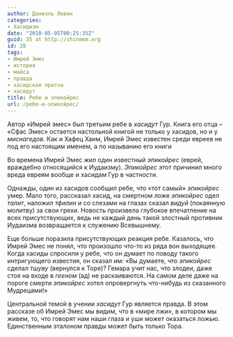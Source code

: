 ```yaml
---
author: Даниэль Левин
categories:
- Хасидизм
date: "2010-05-05T00:25:35Z"
guid: 35 at http://shinmem.org
id: 28
tags:
- Имрей Эмес
- история
- майса
- правда
- хасидская притча
- хасидут
title: Ребе и эпикойрес
url: /ребе-и-эпикойрес/
---
```

<!--more-->

Автор «Имрей эмес» был третьим ребе в _хасидут_ Гур. Книга его отца &#8211; «Сфас Эмес» остается настольной книгой не только у хасидов, но и у _миснагедов_. Как и Хафец Хаим, Имрей Эмес известен среди евреев не под его настоящим именем, а по называнию его книги

Во времена Имрей Эмес жил один известный _эпикойрес_ <span style="font-style: normal;">(еврей, враждебно относящийся к Иудаизму).</span> _Эпикойрес_ <span style="font-style: normal;">этот причинил много вреда евреям вообще и хасидам Гур в частности.</span>

<span style="font-style: normal;">Однажды, один из хасидов сообщил ребе, что «тот самый»</span> _эпикойрес_ <span style="font-style: normal;">умер. Мало того, рассказал хасид, на смертном ложе</span> _эпикойрес_ <span style="font-style: normal;">одел</span> _талит_<span style="font-style: normal;">, наложил</span> _тфилин_ <span style="font-style: normal;">и со слезами на глазах сказал</span> _видуй_ <span style="font-style: normal;">(покаянную молитву) за свои грехи. Новость произвела глубокое впечатление на всех присутствующих, ведь не каждый день такой злостный противник Иудаизма возвращается к служению Всевышнему.</span>

<span style="font-style: normal;">Еще больше поразила присутствующих реакция ребе. Казалось, что Имрей Эмес не понял, что произошло что-то из ряда вон выходящее. Когда хасиды спросили у ребе, что он думает по поводу такого интригующего известия, он сказал им: «Вы думаете, что</span> _эпикойрес_ <span style="font-style: normal;">сделал</span> _тшуву_ <span style="font-style: normal;">(вернулся к Торе)? Гемара учит нас, что злодеи, даже стоя на входе в</span> _гееном_ <span style="font-style: normal;">(ад) не раскаиваются. На самом деле даже на пороге смерти</span> _эпикойрес_ <span style="font-style: normal;">хотел опровергнуть что-нибудь из сказанного Мудрецами!»</span>

<span style="font-style: normal;">Центральной темой в учении</span> _хасидут_ <span style="font-style: normal;">Гур является правда. В этом рассказе об Имрей Эмес мы видим, что в «мире лжи», в котором мы живем, то, что говорят нам наши глаза и уши может оказаться ложью. Единственным эталоном правды может быть только Тора.</span>